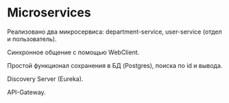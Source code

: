# Microservices

Реализовано два микросервиса: department-service, user-service (отдел и пользователь). 

Синхронное общение с помощью WebClient.

Простой функционал сохранения в БД (Postgres), поиска по id и вывода.

Discovery Server (Eureka).

API-Gateway.

